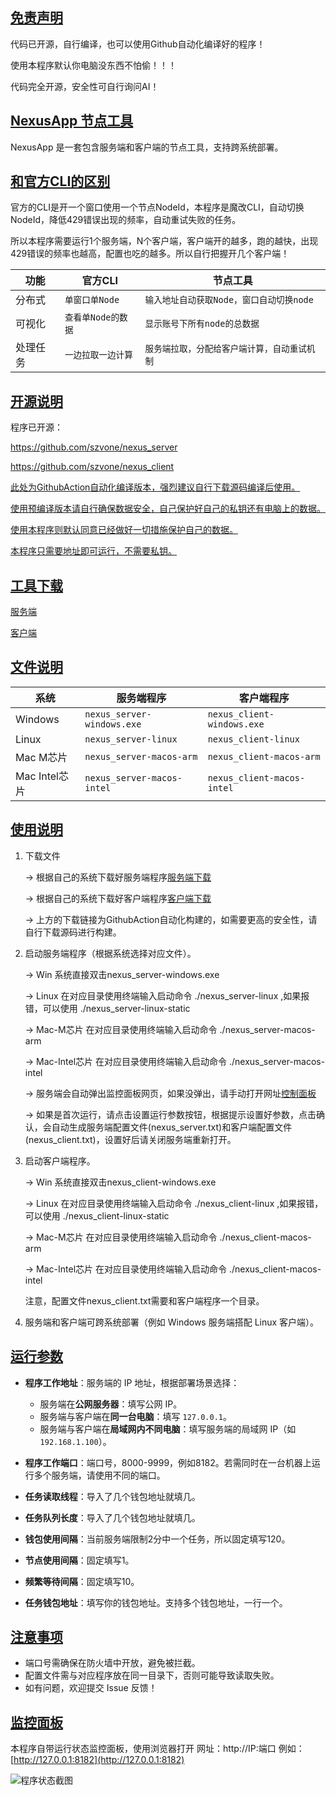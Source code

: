 ## <u>免责声明</u>

代码已开源，自行编译，也可以使用Github自动化编译好的程序！

使用本程序默认你电脑没东西不怕偷！！！

代码完全开源，安全性可自行询问AI！

## <u>NexusApp 节点工具</u>

NexusApp 是一套包含服务端和客户端的节点工具，支持跨系统部署。

## <u>和官方CLI的区别</u>

官方的CLI是开一个窗口使用一个节点NodeId，本程序是魔改CLI，自动切换NodeId，降低429错误出现的频率，自动重试失败的任务。

所以本程序需要运行1个服务端，N个客户端，客户端开的越多，跑的越快，出现429错误的频率也越高，配置也吃的越多。所以自行把握开几个客户端！


| 功能&#xA;   | 官方CLI&#xA;       | 节点工具&#xA;                                |
| ----------- | ------------------ | -------------------------------------------- |
| 分布式&#xA; | `单窗口单Node`     | `输入地址自动获取Node，窗口自动切换node`     |
| 可视化&#xA; | `查看单Node的数据` | `显示账号下所有node的总数据`                 |
| 处理任务    | `一边拉取一边计算` | `服务端拉取，分配给客户端计算，自动重试机制` |

## <u>开源说明</u>

程序已开源：

https://github.com/szvone/nexus_server

https://github.com/szvone/nexus_client

<u>此处为GithubAction自动化编译版本，强烈建议自行下载源码编译后使用。</u>

<u>使用预编译版本请自行确保数据安全，自己保护好自己的私钥还有电脑上的数据。</u>

<u>使用本程序则默认同意已经做好一切措施保护自己的数据。</u>

<u>本程序只需要地址即可运行，不需要私钥。</u>

## <u>工具下载</u>

[服务端](https://github.com/szvone/nexus_server/releases/)

[客户端](https://github.com/szvone/nexus_client/releases/)


## <u>文件说明</u>


| 系统&#xA;         | 服务端程序&#xA;            | 客户端程序&#xA;                    |
| ----------------- | -------------------------- | ---------------------------------- |
| Windows&#xA;      | `nexus_server-windows.exe` | `nexus_client-windows.exe` |
| Linux&#xA;        | `nexus_server-linux`       | `nexus_client-linux`               |
| Mac M芯片&#xA; | `nexus_server-macos-arm`      | `nexus_client-macos-arm`              |
| Mac Intel芯片&#xA; | `nexus_server-macos-intel`   |`nexus_client-macos-intel`              |



## <u>使用说明</u>

1. 下载文件

   -> 根据自己的系统下载好服务端程序[服务端下载](https://github.com/szvone/nexus_server/releases/)

   -> 根据自己的系统下载好客户端程序[客户端下载](https://github.com/szvone/nexus_client/releases/)

   -> 上方的下载链接为GithubAction自动化构建的，如需要更高的安全性，请自行下载源码进行构建。



2. 启动服务端程序（根据系统选择对应文件）。

   -> Win 系统直接双击nexus_server-windows.exe

   -> Linux 在对应目录使用终端输入启动命令 ./nexus_server-linux ,如果报错，可以使用 ./nexus_server-linux-static

   -> Mac-M芯片 在对应目录使用终端输入启动命令 ./nexus_server-macos-arm

   -> Mac-Intel芯片 在对应目录使用终端输入启动命令 ./nexus_server-macos-intel

   -> 服务端会自动弹出监控面板网页，如果没弹出，请手动打开网址[控制面板](http://127.0.0.1:8182)

   -> 如果是首次运行，请点击设置运行参数按钮，根据提示设置好参数，点击确认，会自动生成服务端配置文件(nexus_server.txt)和客户端配置文件(nexus_client.txt)，设置好后请关闭服务端重新打开。

3. 启动客户端程序。

   -> Win 系统直接双击nexus_client-windows.exe

   -> Linux 在对应目录使用终端输入启动命令 ./nexus_client-linux ,如果报错，可以使用 ./nexus_client-linux-static

   -> Mac-M芯片 在对应目录使用终端输入启动命令 ./nexus_client-macos-arm

   -> Mac-Intel芯片 在对应目录使用终端输入启动命令 ./nexus_client-macos-intel

   注意，配置文件nexus_client.txt需要和客户端程序一个目录。



4. 服务端和客户端可跨系统部署（例如 Windows 服务端搭配 Linux 客户端）。



## <u>运行参数</u>

* **程序工作地址**：服务端的 IP 地址，根据部署场景选择：

  * 服务端在**公网服务器**：填写公网 IP。
  * 服务端与客户端在**同一台电脑**：填写 `127.0.0.1`。
  * 服务端与客户端在**局域网内不同电脑**：填写服务端的局域网 IP（如 `192.168.1.100`）。

* **程序工作端口**：端口号，8000-9999，例如8182。若需同时在一台机器上运行多个服务端，请使用不同的端口。
  
* **任务读取线程**：导入了几个钱包地址就填几。
* **任务队列长度**：导入了几个钱包地址就填几。
* **钱包使用间隔**：当前服务端限制2分中一个任务，所以固定填写120。
* **节点使用间隔**：固定填写1。
* **频繁等待间隔**：固定填写10。
* **任务钱包地址**：填写你的钱包地址。支持多个钱包地址，一行一个。


## <u>注意事项</u>

* 端口号需确保在防火墙中开放，避免被拦截。
* 配置文件需与对应程序放在同一目录下，否则可能导致读取失败。
* 如有问题，欢迎提交 Issue 反馈！



## <u>监控面板</u>

本程序自带运行状态监控面板，使用浏览器打开
网址：http://IP:端口
例如：[http://127.0.0.1:8182](http://127.0.0.1:8182)

![程序状态截图](status.png)
